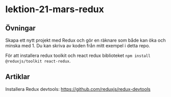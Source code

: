 # lektion-21-mars-redux

## Övningar

Skapa ett nytt projekt med Redux och gör en räknare som både kan öka och minska med 1. Du kan skriva av koden från mitt exempel i detta repo.

För att installera redux toolkit och react redux biblioteket `npm install @reduxjs/toolkit react-redux`.

## Artiklar

Installera Redux devtools: https://github.com/reduxjs/redux-devtools
